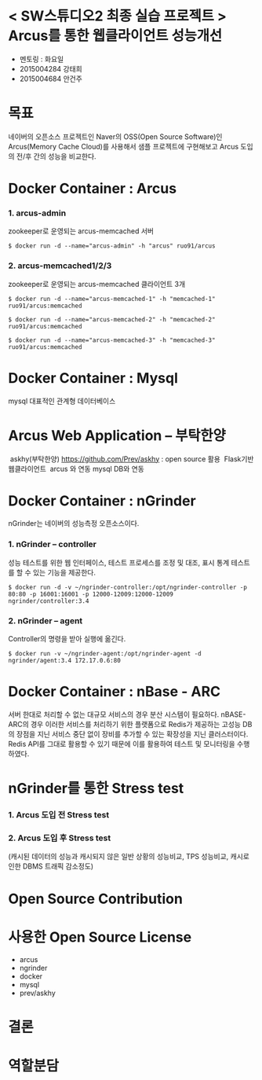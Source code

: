 < SW스튜디오2 최종 실습 프로젝트 >
**Arcus를 통한 웹클라이언트 성능개선**
======================
* 멘토링 : 화요일  
* 2015004284 강태희  
* 2015004684 안건주  

# 목표 
네이버의 오픈소스 프로젝트인 Naver의 OSS(Open Source Software)인 Arcus(Memory Cache Cloud)를 사용해서 샘플 프로젝트에 구현해보고 Arcus 도입의 전/후 간의 성능을 비교한다.

# Docker Container : Arcus
### 1. arcus-admin   
zookeeper로 운영되는 arcus-memcached 서버 
<pre><code>$ docker run -d --name="arcus-admin" -h "arcus" ruo91/arcus</code></pre>

### 2. arcus-memcached1/2/3   
zookeeper로 운영되는 arcus-memcached 클라이언트 3개  
<pre><code>$ docker run -d --name="arcus-memcached-1" -h "memcached-1" ruo91/arcus:memcached

$ docker run -d --name="arcus-memcached-2" -h "memcached-2" ruo91/arcus:memcached

$ docker run -d --name="arcus-memcached-3" -h "memcached-3" ruo91/arcus:memcached</code></pre>
  
  
# Docker Container : Mysql 
mysql 대표적인 관계형 데이터베이스 

# Arcus Web Application – 부탁한양 
 askhy(부탁한양) https://github.com/Prev/askhy : open source 활용
 Flask기반 웹클라이언트
 arcus 와 연동 mysql DB와 연동 

# Docker Container : nGrinder
nGrinder는 네이버의 성능측정 오픈소스이다.   

### 1. nGrinder – controller   
성능 테스트를 위한 웹 인터페이스, 테스트 프로세스를 조정 및 대조, 표시 통계 테스트를 할 수 있는 기능을 제공한다.  
<pre><code>$ docker run -d -v ~/ngrinder-controller:/opt/ngrinder-controller -p 80:80 -p 16001:16001 -p 12000-12009:12000-12009 ngrinder/controller:3.4</code></pre>


### 2. nGrinder – agent    
Controller의 명령을 받아 실행에 옮긴다.

<pre><code>$ docker run -v ~/ngrinder-agent:/opt/ngrinder-agent -d ngrinder/agent:3.4 172.17.0.6:80</code></pre>


# Docker Container : nBase - ARC
서버 한대로 처리할 수 없는 대규모 서비스의 경우 분산 시스템이 필요하다. nBASE-ARC의 경우 이러한 서비스를 처리하기 위한 플랫폼으로 Redis가 제공하는 고성능 DB의 장점을 지닌 서비스 중단 없이 장비를 추가할 수 있는 확장성을 지닌 클러스터이다. Redis API를 그대로 활용할 수 있기 때문에 이를 활용하여 테스트 및 모니터링을 수행하였다.

# nGrinder를 통한 Stress test
### 1. Arcus 도입 전 Stress test

### 2. Arcus 도입 후 Stress test 
(캐시된 데이터의 성능과 캐시되지 않은 일반 상황의 성능비교, TPS 성능비교, 캐시로 인한 DBMS 트래픽 감소정도) 

# Open Source Contribution 

# 사용한 Open Source License
* arcus
* ngrinder
* docker
* mysql
* prev/askhy 

# 결론 

# 역할분담
